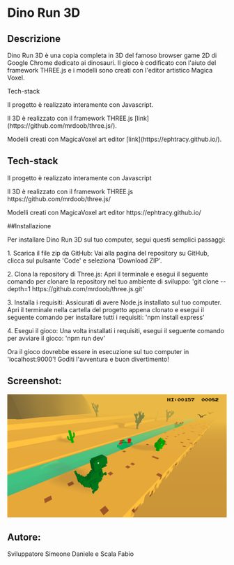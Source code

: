 # Dino Run 3D

## Descrizione

<p> Dino Run 3D è una copia completa in 3D del famoso browser game 2D di Google Chrome dedicato ai dinosauri. Il gioco è codificato con l'aiuto del framework THREE.js e i modelli sono creati con l'editor artistico Magica Voxel.</p>
Tech-stack
<p> Il progetto è realizzato interamente con Javascript.</p>
<p> Il 3D è realizzato con il framework THREE.js [link](https://github.com/mrdoob/three.js/).</p>
<p> Modelli creati con MagicaVoxel art editor [link](https://ephtracy.github.io/).</p>

## Tech-stack

<p> Il progetto è realizzato interamente con Javascript </p>
<p> Il 3D è realizzato con il framework THREE.js https://github.com/mrdoob/three.js/ </p>
<p> Modelli creati con MagicaVoxel art editor https://ephtracy.github.io/ </p>

##Installazione

<p>Per installare Dino Run 3D sul tuo computer, segui questi semplici passaggi: </p>
<p> 1. Scarica il file zip da GitHub: Vai alla pagina del repository su GitHub, clicca sul pulsante 'Code' e seleziona 'Download ZIP'. </p>
<p> 2. Clona la repository di Three.js: Apri il terminale e esegui il seguente comando per clonare la repository nel tuo ambiente di sviluppo: 'git clone --depth=1 https://github.com/mrdoob/three.js.git' </p>
<p> 3. Installa i requisiti: Assicurati di avere Node.js installato sul tuo computer. Apri il terminale nella cartella del progetto appena clonato e esegui il seguente comando per installare tutti i requisiti: 'npm install express' </p>
<p> 4. Esegui il gioco: Una volta installati i requisiti, esegui il seguente comando per avviare il gioco: 'npm run dev' </p>

<p> Ora il gioco dovrebbe essere in esecuzione sul tuo computer in 'localhost:9000'! Goditi l'avventura e buon divertimento! </p>

## Screenshot:
![Immagine del gioco TREX](./trex.png)

## Autore:
Sviluppatore Simeone Daniele e Scala Fabio